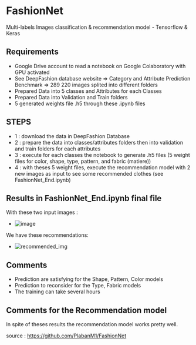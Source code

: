 # FashionNet
Multi-labels Images classification &amp; recommendation model - Tensorflow &amp; Keras


## Requirements
- Google Drive account to read a notebook on Google Colaboratory with GPU activated
- See DeepFashion database website => Category and Attribute Prediction Benchmark => 289 220 images splited into different folders
- Prepared Data into 5 classes and Attributes for each Classes
- Prepared Data into Validation and Train folders
- 5 generated weights file .h5 through these .ipynb files 

## STEPS 
- 1 : download the data in DeepFashion Database
- 2 : prepare the data into classes/attributes folders then into validation and train folders for each attributes
- 3 : execute for each classes the notebook to generate .h5 files (5 weight files for color, shape, type, pattern, and fabric (matiere))
- 4 : with theses 5 weight files, execute the recommendation model with 2 new images as input to see some recommended clothes (see FashionNet_End.ipynb)

## Results in FashionNet_End.ipynb final file
With these two input images :
- ![image](https://user-images.githubusercontent.com/46371678/101405057-cd64ee00-38d7-11eb-90f4-185e3d536ee5.png)

We have these recommendations:
- ![recommended_img](https://user-images.githubusercontent.com/46371678/101405397-4e23ea00-38d8-11eb-91e4-d469ebbfb05b.png)

## Comments
- Prediction are satisfying for the Shape, Pattern, Color models
- Prediction to reconsider for the Type, Fabric models
- The training can take several hours 

## Comments for the Recommendation model
In spite of theses results the recommendation model works pretty well.


source : https://github.com/PlabanM1/FashionNet

